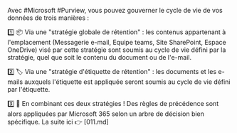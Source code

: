 Avec #Microsoft #Purview, vous pouvez gouverner le cycle de vie de vos données de trois manières :

1️⃣ 📦 Via une "stratégie globale de rétention" : les contenus appartenant à l'emplacement (Messagerie e-mail, Equipe teams, Site SharePoint, Espace OneDrive) visé par cette stratégie sont soumis au cycle de vie défini par la stratégie, quel que soit le contenu du document ou de l'e-mail.

2️⃣ 🏷 Via une "stratégie d'étiquette de rétention" : les documents et les e-mails auxquels l'étiquette est appliquée seront soumis au cycle de vie défini par l'étiquette.

3️⃣ 💎 En combinant ces deux stratégies ! Des règles de précédence sont alors appliquées par Microsoft 365 selon un arbre de décision bien spécifique.
La suite ici 👉 [011.md]